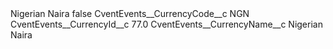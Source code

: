 <?xml version="1.0" encoding="UTF-8"?>
<CustomMetadata xmlns="http://soap.sforce.com/2006/04/metadata" xmlns:xsi="http://www.w3.org/2001/XMLSchema-instance" xmlns:xsd="http://www.w3.org/2001/XMLSchema">
    <label>Nigerian Naira</label>
    <protected>false</protected>
    <values>
        <field>CventEvents__CurrencyCode__c</field>
        <value xsi:type="xsd:string">NGN</value>
    </values>
    <values>
        <field>CventEvents__CurrencyId__c</field>
        <value xsi:type="xsd:double">77.0</value>
    </values>
    <values>
        <field>CventEvents__CurrencyName__c</field>
        <value xsi:type="xsd:string">Nigerian Naira</value>
    </values>
</CustomMetadata>

